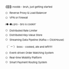 <span style="font-size: 8px;">
  
(ﾟ⊿ﾟ) noobb - bruh, just getting started  

- [ ] Reverse Proxy & Load Balancer  
- [ ] VPN or Firewall  

ɾ⚈▿⚈ɹ pro - bro is cookin'  

- [ ] Distributed Rate Limiter  
- [ ] Distributed Key-Value Store  
- [ ] Streaming Data Pipeline (Kafka + ClickHouse)  

（｀ー´） boss - cooked, ate and left!!!!!  

- [ ] Event-driven Order Matching System  
- [ ] Real-time Mobility Platform  
- [ ] Smart Payment Routing System  

</span>
